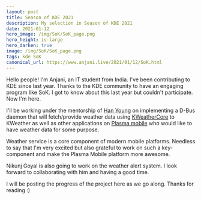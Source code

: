 ```yaml
---
layout: post
title: Season of KDE 2021
description: My selection in Season of KDE 2021
date: 2021-01-12
hero_image: /img/SoK/SoK_page.png
hero_height: is-large
hero_darken: true
image: /img/SoK/SoK_page.png
tags: kde SoK
canonical_url: https://www.anjani.live/2021/01/12/SoK.html
---
```


Hello people! I'm Anjani, an IT student from India. I've been contributing to KDE since last
year. Thanks to the KDE community to have an engaging program like SoK. 
I got to know about this last year but couldn't participate. Now I'm here.

I'll be working under the mentorship of [Han Young](https://invent.kde.org/hanyoung) on 
implementing a D-Bus daemon that will fetch/provide weather data using [KWeatherCore](https://invent.kde.org/libraries/kweathercore) to KWeather as well as other applications on [Plasma mobile](https://www.plasma-mobile.org/) who would like to have weather data for some purpose.

Weather service is a core component of modern mobile platforms. Needless to say that I'm very 
excited but also grateful to work on such a key-component and make the Plasma Mobile platform more
awesome.

Nikunj Goyal is also going to work on the weather alert system. I look forward to collaborating
with him and having a good time.

I will be posting the progress of the project here as we go along. Thanks for reading :)
